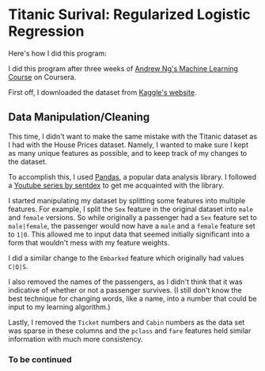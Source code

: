 # Titanic Surival: Regularized Logistic Regression

Here's how I did this program:

I did this program after three weeks of
[Andrew Ng's Machine Learning Course](https://www.coursera.org/learn/machine-learning/)
on Coursera.

First off, I downloaded the dataset from
[Kaggle's website](https://www.kaggle.com/c/titanic).

## Data Manipulation/Cleaning

This time, I didn't want to make the same mistake with the Titanic dataset as I
had with the House Prices dataset. Namely, I wanted to make sure I kept as many
unique features as possible, and to keep track of my changes to the dataset.

To accomplish this, I used [Pandas](http://pandas.pydata.org/), a popular data
analysis library. I followed a
[Youtube series by sentdex](https://www.youtube.com/watch?v=Iqjy9UqKKuo&list=PLQVvvaa0QuDc-3szzjeP6N6b0aDrrKyL-)
to get me acquainted with the library.

I started manipulating my dataset by splitting some features into multiple
features. For example, I split the `Sex` feature in the original dataset into
`male` and `female` versions. So while originally a passenger had a `Sex`
feature set to `male|female`, the passenger would now have a `male` and a
`female` feature set to `1|0`. This allowed me to input data that seemed
initially significant into a form that wouldn't mess with my feature weights.

I did a similar change to the `Embarked` feature which originally had values
`C|Q|S`.

I also removed the names of the passengers, as I didn't think that it was
indicative of whether or not a passenger survives. (I still don't know the
best technique for changing words, like a name, into a number that could be
input to my learning algorithm.)

Lastly, I removed the `Ticket` numbers and `Cabin` numbers as the data set was
sparse in these columns and the `pclass` and `fare` features held similar
information with much more consistency.

### To be continued

